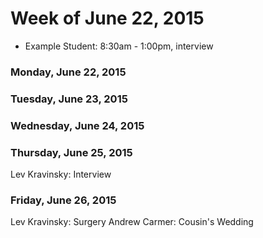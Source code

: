 # Week of June 22, 2015

* Example Student: 8:30am - 1:00pm, interview

### Monday, June 22, 2015

### Tuesday, June 23, 2015

### Wednesday, June 24, 2015

### Thursday, June 25, 2015
Lev Kravinsky: Interview

### Friday, June 26, 2015
Lev Kravinsky: Surgery
Andrew Carmer: Cousin's Wedding
